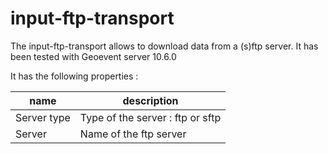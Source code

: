# input-ftp-transport

The input-ftp-transport allows to download data from a (s)ftp server. It has been tested with Geoevent server 10.6.0

It has the following properties :

| name | description |
| ------ | ------ |
| Server type | Type of the server : ftp or sftp |
| Server | Name of the ftp server |